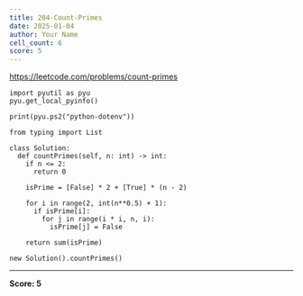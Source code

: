 ```yaml
---
title: 204-Count-Primes
date: 2025-01-04
author: Your Name
cell_count: 6
score: 5
---
```


https://leetcode.com/problems/count-primes


```
import pyutil as pyu
pyu.get_local_pyinfo()
```


```
print(pyu.ps2("python-dotenv"))
```


```
from typing import List
```


```
class Solution:
  def countPrimes(self, n: int) -> int:
    if n <= 2:
      return 0

    isPrime = [False] * 2 + [True] * (n - 2)

    for i in range(2, int(n**0.5) + 1):
      if isPrime[i]:
        for j in range(i * i, n, i):
          isPrime[j] = False

    return sum(isPrime)
```


```
new Solution().countPrimes()
```


---
**Score: 5**